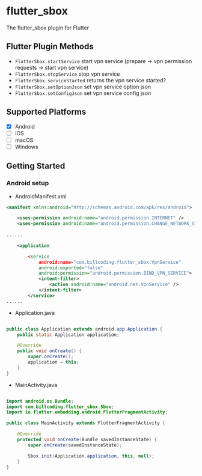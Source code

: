# flutter_sbox

The flutter_sbox plugin for Flutter

## Flutter Plugin Methods
- `FlutterSbox.startService` start vpn service (prepare -> vpn permission requests -> start vpn service)
- `FlutterSbox.stopService` stop vpn service
- `FlutterSbox.serviceStarted` returns the vpn service started?
- `FlutterSbox.setOptionJson` set vpn service option json
- `FlutterSbox.setConfigJson` set vpn service config json

## Supported Platforms
- [x] Android
- [ ] iOS
- [ ] macOS
- [ ] Windows

## Getting Started

### Android setup
- AndroidManifest.xml
```xml
<manifest xmlns:android="http://schemas.android.com/apk/res/android">

    <uses-permission android:name="android.permission.INTERNET" />
    <uses-permission android:name="android.permission.CHANGE_NETWORK_STATE" />
    
......

    <application

        <service
            android:name="com.billcoding.flutter_sbox.VpnService"
            android:exported="false"
            android:permission="android.permission.BIND_VPN_SERVICE">
            <intent-filter>
                <action android:name="android.net.VpnService" />
            </intent-filter>
        </service>
......
```

- Application.java
```java

public class Application extends android.app.Application {
    public static Application application;

    @Override
    public void onCreate() {
        super.onCreate();
        application = this;
    }
}
```

- MainActivity.java
```java

import android.os.Bundle;
import com.billcoding.flutter_sbox.Sbox;
import io.flutter.embedding.android.FlutterFragmentActivity;

public class MainActivity extends FlutterFragmentActivity {

    @Override
    protected void onCreate(Bundle savedInstanceState) {
        super.onCreate(savedInstanceState);

        Sbox.init(Application.application, this, null);
    }
}
```